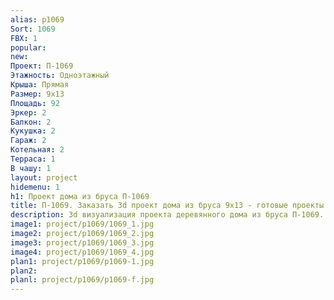 ```yaml
---
alias: p1069
Sort: 1069
FBX: 1
popular: 
new: 
Проект: П-1069
Этажность: Одноэтажный
Крыша: Прямая
Размер: 9х13
Площадь: 92
Эркер: 2
Балкон: 2
Кукушка: 2
Гараж: 2
Котельная: 2
Терраса: 1
В чашу: 1
layout: project
hidemenu: 1
h1: Проект дома из бруса П-1069
title: П-1069. Заказать 3d проект дома из бруса 9х13 - готовые проекты
description: 3d визуализация проекта деревянного дома из бруса П-1069. Площадь 92 м2, размер 9х13. Вы можете внести любые изменения в проект.
image1: project/p1069/1069_1.jpg
image2: project/p1069/1069_2.jpg
image3: project/p1069/1069_3.jpg
image4: project/p1069/1069_4.jpg
plan1: project/p1069/p1069-1.jpg
plan2: 
planl: project/p1069/p1069-f.jpg
---
```

